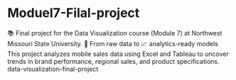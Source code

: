 # Moduel7-Filal-project
📚 Final project for the Data Visualization course (Module 7) at Northwest Missouri State University. 
🔄 From raw data to 📈 analytics-ready models
This project analyzes mobile sales data using Excel and Tableau to uncover trends in brand performance, regional sales, and product specifications.
data-visualization-final-project
